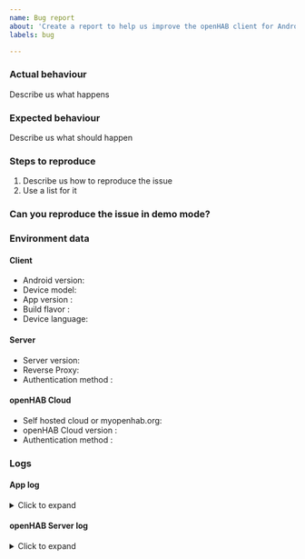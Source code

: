 ```yaml
---
name: Bug report
about: 'Create a report to help us improve the openHAB client for Android'
labels: bug

---
```


<!-- Please search the issue, if there is one with your issue -->

### Actual behaviour
Describe us what happens


### Expected behaviour
Describe us what should happen

 
### Steps to reproduce
1. Describe us how to reproduce the issue
2. Use a list for it


### Can you reproduce the issue in demo mode?
<!-- You dont need to fill all server related information, when you can reproduce the bug in demo mode -->
<!-- Only on a specific subpage? -->


### Environment data
#### Client
* Android version: 
* Device model: 
* App version <!-- Can be found under "About". The build date is not needed -->: 
* Build flavor <!-- Play Store and GitHub = "Full", F-Droid = "Foss". If self-built and you haven't changed the flavor, it's Foss -->: 
* Device language: 

#### Server
* Server version: 
* Reverse Proxy: 
* Authentication method <!--(None, user and password, SSL Client certificate)-->: 

#### openHAB Cloud
* Self hosted cloud or myopenhab.org: 
* openHAB Cloud version <!-- If self hosted-->: 
* Authentication method <!--(None, user and password, SSL Client certificate)-->: 

### Logs
#### App log
<details>
  <summary>Click to expand</summary>

```
Please add the app log if the issue is not a pure UI issue or it cannot be reproduced in demo mode.
Open the app, go to `Settings` => `View log` and insert the log here.
```

</details>


#### openHAB Server log
<details>
  <summary>Click to expand</summary>

```
Not required.
If you have installed openHAB via `apt-get`, the log is located under `/var/log/openhab2/openhab.log`
```

</details>
